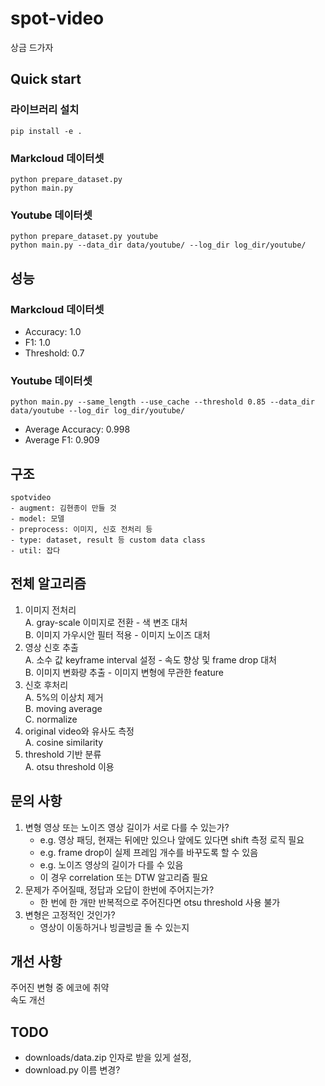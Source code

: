 # spot-video
상금 드가자

## Quick start
### 라이브러리 설치
```
pip install -e .
```
### Markcloud 데이터셋
```
python prepare_dataset.py
python main.py
```
### Youtube 데이터셋
```
python prepare_dataset.py youtube
python main.py --data_dir data/youtube/ --log_dir log_dir/youtube/
```
## 성능
### Markcloud 데이터셋
- Accuracy: 1.0
- F1: 1.0
- Threshold: 0.7
### Youtube 데이터셋
```
python main.py --same_length --use_cache --threshold 0.85 --data_dir data/youtube --log_dir log_dir/youtube/
```
- Average Accuracy: 0.998  
- Average F1: 0.909  

## 구조
```
spotvideo
- augment: 김현종이 만들 것
- model: 모델
- preprocess: 이미지, 신호 전처리 등
- type: dataset, result 등 custom data class
- util: 잡다
```

## 전체 알고리즘
1. 이미지 전처리  
    A. gray-scale 이미지로 전환 - 색 변조 대처  
    B. 이미지 가우시안 필터 적용 - 이미지 노이즈 대처  
2. 영상 신호 추출  
    A. 소수 값 keyframe interval 설정 - 속도 향상 및 frame drop 대처  
    B. 이미지 변화량 추출 - 이미지 변형에 무관한 feature  
3. 신호 후처리  
    A. 5%의 이상치 제거  
    B. moving average  
    C. normalize  
4. original video와 유사도 측정  
    A. cosine similarity  
5. threshold 기반 분류  
    A. otsu threshold 이용  

## 문의 사항
1. 변형 영상 또는 노이즈 영상 길이가 서로 다를 수 있는가?  
    - e.g. 영상 패딩, 현재는 뒤에만 있으나 앞에도 있다면 shift 측정 로직 필요
    - e.g. frame drop이 실제 프레임 개수를 바꾸도록 할 수 있음
    - e.g. 노이즈 영상의 길이가 다를 수 있음
    - 이 경우 correlation 또는 DTW 알고리즘 필요
2. 문제가 주어질때, 정답과 오답이 한번에 주어지는가?  
    - 한 번에 한 개만 반복적으로 주어진다면 otsu threshold 사용 불가  
3. 변형은 고정적인 것인가?
    - 영상이 이동하거나 빙글빙글 돌 수 있는지
      
## 개선 사항
주어진 변형 중 에코에 취약  
속도 개선  

## TODO
- downloads/data.zip 인자로 받을 있게 설정, 
- download.py 이름 변경?